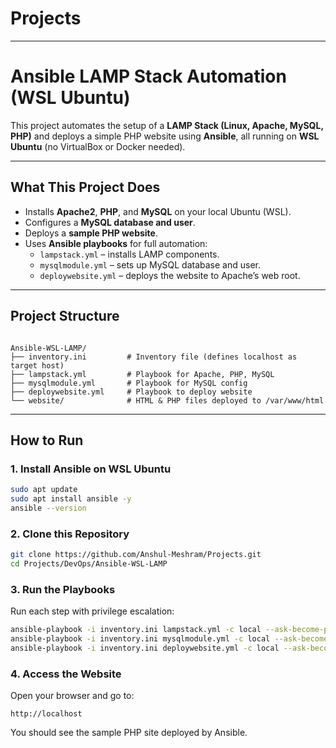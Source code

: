 # Projects

---

# Ansible LAMP Stack Automation (WSL Ubuntu)

This project automates the setup of a **LAMP Stack (Linux, Apache, MySQL, PHP)** and deploys a simple PHP website using **Ansible**, all running on **WSL Ubuntu** (no VirtualBox or Docker needed).

---

## What This Project Does
- Installs **Apache2**, **PHP**, and **MySQL** on your local Ubuntu (WSL).
- Configures a **MySQL database and user**.
- Deploys a **sample PHP website**.
- Uses **Ansible playbooks** for full automation:
  - `lampstack.yml` – installs LAMP components.
  - `mysqlmodule.yml` – sets up MySQL database and user.
  - `deploywebsite.yml` – deploys the website to Apache’s web root.

---

## Project Structure
```

Ansible-WSL-LAMP/
├── inventory.ini         # Inventory file (defines localhost as target host)
├── lampstack.yml         # Playbook for Apache, PHP, MySQL
├── mysqlmodule.yml       # Playbook for MySQL config
├── deploywebsite.yml     # Playbook to deploy website
└── website/              # HTML & PHP files deployed to /var/www/html

```

---

## How to Run

### 1. Install Ansible on WSL Ubuntu
```bash
sudo apt update
sudo apt install ansible -y
ansible --version
````

### 2. Clone this Repository

```bash
git clone https://github.com/Anshul-Meshram/Projects.git
cd Projects/DevOps/Ansible-WSL-LAMP
```

### 3. Run the Playbooks

Run each step with privilege escalation:

```bash
ansible-playbook -i inventory.ini lampstack.yml -c local --ask-become-pass
ansible-playbook -i inventory.ini mysqlmodule.yml -c local --ask-become-pass
ansible-playbook -i inventory.ini deploywebsite.yml -c local --ask-become-pass
```

### 4. Access the Website

Open your browser and go to:

```
http://localhost
```

You should see the sample PHP site deployed by Ansible.
